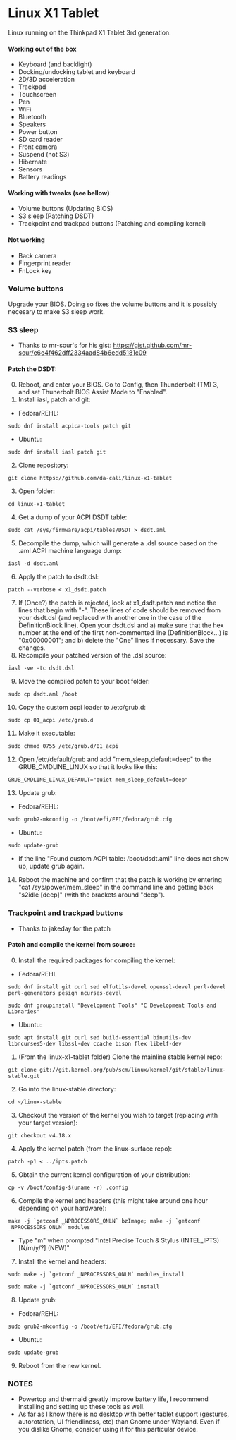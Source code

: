 # Linux X1 Tablet

Linux running on the Thinkpad X1 Tablet 3rd generation.

#### Working out of the box

* Keyboard (and backlight)
* Docking/undocking tablet and keyboard
* 2D/3D acceleration
* Trackpad
* Touchscreen
* Pen
* WiFi
* Bluetooth
* Speakers
* Power button
* SD card reader
* Front camera
* Suspend (not S3)
* Hibernate
* Sensors
* Battery readings

#### Working with tweaks (see bellow)

* Volume buttons (Updating BIOS)
* S3 sleep (Patching DSDT)
* Trackpoint and trackpad buttons (Patching and compling kernel)

#### Not working

* Back camera
* Fingerprint reader
* FnLock key

### Volume buttons

Upgrade your BIOS. Doing so fixes the volume buttons and it is possibly necesary to make S3 sleep work.

### S3 sleep

* Thanks to mr-sour's for his gist: https://gist.github.com/mr-sour/e6e4f462dff2334aad84b6edd5181c09

#### Patch the DSDT:

0. Reboot, and enter your BIOS. Go to Config, then Thunderbolt (TM) 3, and set Thunerbolt BIOS Assist Mode to "Enabled".
1. Install iasl, patch and git:
  * Fedora/REHL:
  ```
  sudo dnf install acpica-tools patch git
  ```
  * Ubuntu:
  ```
  sudo dnf install iasl patch git
  ```
2. Clone repository:
  ```
  git clone https://github.com/da-cali/linux-x1-tablet
  ```
3. Open folder:
  ```
  cd linux-x1-tablet
  ```
4. Get a dump of your ACPI DSDT table:
  ```
  sudo cat /sys/firmware/acpi/tables/DSDT > dsdt.aml
  ```
5. Decompile the dump, which will generate a .dsl source based on the .aml ACPI machine language dump:
  ```
  iasl -d dsdt.aml
  ```
6. Apply the patch to dsdt.dsl:
  ```
  patch --verbose < x1_dsdt.patch
  ```
7. If (Once?) the patch is rejected, look at x1_dsdt.patch and notice the lines that begin with "-". These lines of code should be removed from your dsdt.dsl (and replaced with another one in the case of the DefinitionBlock line). Open your dsdt.dsl and a) make sure that the hex number at the end of the first non-commented line (DefinitionBlock...) is "0x00000001"; and b) delete the "One" lines if necessary. Save the changes.
8. Recompile your patched version of the .dsl source:
  ```
  iasl -ve -tc dsdt.dsl
  ```
9. Move the compiled patch to your boot folder:
  ```
  sudo cp dsdt.aml /boot
  ```
10. Copy the custom acpi loader to /etc/grub.d:
  ```
  sudo cp 01_acpi /etc/grub.d
  ```
11. Make it executable:
  ```
  sudo chmod 0755 /etc/grub.d/01_acpi
  ```
12. Open /etc/default/grub and add "mem_sleep_default=deep" to the GRUB_CMDLINE_LINUX so that it looks like this:
  ```
  GRUB_CMDLINE_LINUX_DEFAULT="quiet mem_sleep_default=deep"
  ```
13. Update grub:
  * Fedora/REHL: 
  ```
  sudo grub2-mkconfig -o /boot/efi/EFI/fedora/grub.cfg
  ```  
  * Ubuntu:
  ```
  sudo update-grub
  ```
  * If the line "Found custom ACPI table: /boot/dsdt.aml" line does not show up, update grub again.

14. Reboot the machine and confirm that the patch is working by entering "cat /sys/power/mem_sleep" in the command line and getting back "s2idle [deep]" (with the brackets around "deep").

### Trackpoint and trackpad buttons

* Thanks to jakeday for the patch

#### Patch and compile the kernel from source:

0. Install the required packages for compiling the kernel:
  * Fedora/REHL
  ```
  sudo dnf install git curl sed elfutils-devel openssl-devel perl-devel perl-generators pesign ncurses-devel
  ```
  ```
  sudo dnf groupinstall "Development Tools" "C Development Tools and Libraries"
  ```
  * Ubuntu:
  ```
  sudo apt install git curl sed build-essential binutils-dev libncurses5-dev libssl-dev ccache bison flex libelf-dev
  ```
1. (From the linux-x1-tablet folder) Clone the mainline stable kernel repo:
  ```
  git clone git://git.kernel.org/pub/scm/linux/kernel/git/stable/linux-stable.git
  ```
2. Go into the linux-stable directory:
  ```
  cd ~/linux-stable
  ```
3. Checkout the version of the kernel you wish to target (replacing with your target version):
  ```
  git checkout v4.18.x
  ```
4. Apply the kernel patch (from the linux-surface repo):
  ```
  patch -p1 < ../ipts.patch
  ```
5. Obtain the current kernel configuration of your distribution:
  ```
  cp -v /boot/config-$(uname -r) .config
  ```
6. Compile the kernel and headers (this might take around one hour depending on your hardware):
  ```
  make -j `getconf _NPROCESSORS_ONLN` bzImage; make -j `getconf _NPROCESSORS_ONLN` modules
  ```
  * Type "m" when prompted "Intel Precise Touch & Stylus (INTEL_IPTS) [N/m/y/?] (NEW)"
7. Install the kernel and headers:
  ```
  sudo make -j `getconf _NPROCESSORS_ONLN` modules_install
  ```
  ```
  sudo make -j `getconf _NPROCESSORS_ONLN` install
  ```
8. Update grub:
  * Fedora/REHL: 
  ```
  sudo grub2-mkconfig -o /boot/efi/EFI/fedora/grub.cfg
  ```  
  * Ubuntu:
  ```
  sudo update-grub
  ```
9. Reboot from the new kernel.


### NOTES

* Powertop and thermald greatly improve battery life, I recommend installing and setting up these tools as well.
* As far as I know there is no desktop with better tablet support (gestures, autorotation, UI friendliness, etc) than Gnome under Wayland. Even if you dislike Gnome, consider using it for this particular device.
